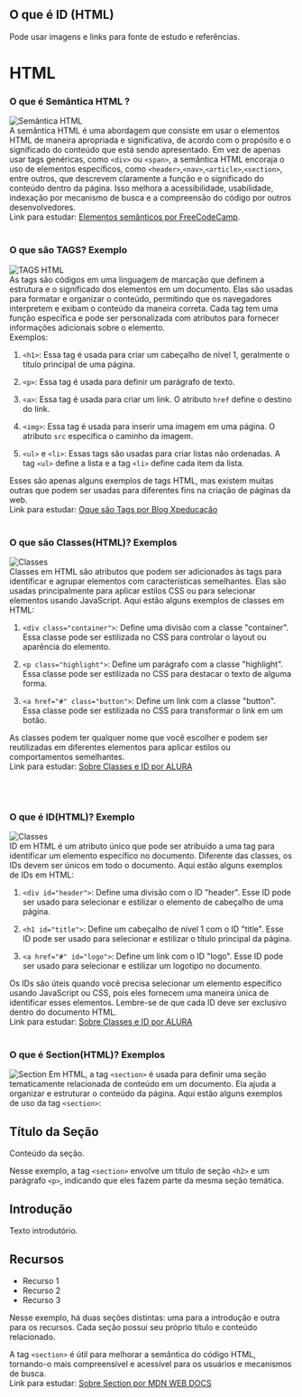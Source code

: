 <h2>O que é ID (HTML)</h2>


Pode usar imagens e links para fonte de estudo e referências.

# HTML

### O que é Semântica HTML ?
![Semântica HTML](https://blog.ida.cl/wp-content/uploads/sites/5/2019/04/Estructura_semantica-655x470.png)<br>
A semântica HTML é uma abordagem que consiste em usar o elementos HTML de maneira apropriada e significativa, de acordo com o propósito e o significado do conteúdo que está sendo apresentado. Em vez de apenas usar tags genéricas, como `<div>` ou `<span>`, a semântica HTML encoraja o uso de elementos específicos, como `<header>`,`<nav>`,`<article>`,`<section>`, entre outros, que descrevem claramente a função e o significado do conteúdo dentro da página. Isso melhora a acessibilidade, usabilidade, indexação por mecanismo de busca e a compreensão do código por outros desenvolvedores.
<br>
Link para estudar: <a href="https://www.freecodecamp.org/portuguese/news/elementos-semanticos-do-html5-explicados/">Elementos semânticos por FreeCodeCamp</a>.
<br><br>
### O que são TAGS? Exemplo
![TAGS HTML](https://miro.medium.com/v2/resize:fit:600/1*tz9s1yyxCrBOHJDzwiNk6A.jpeg)<br>
As tags são códigos em uma linguagem de marcação que definem a estrutura e o significado dos elementos em um documento. Elas são usadas para formatar e organizar o conteúdo, permitindo que os navegadores interpretem e exibam o conteúdo da maneira correta. Cada tag tem uma função específica e pode ser personalizada com atributos para fornecer informações adicionais sobre o elemento.
<br>
Exemplos:
1. `<h1>`: Essa tag é usada para criar um cabeçalho de nível 1, geralmente o título principal de uma página.

2. `<p>`: Essa tag é usada para definir um parágrafo de texto.

3. `<a>`: Essa tag é usada para criar um link. O atributo `href` define o destino do link.

4. `<img>`: Essa tag é usada para inserir uma imagem em uma página. O atributo `src` especifica o caminho da imagem.

5. `<ul>` e `<li>`: Essas tags são usadas para criar listas não ordenadas. A tag `<ul>` define a lista e a tag `<li>` define cada item da lista.

Esses são apenas alguns exemplos de tags HTML, mas existem muitas outras que podem ser usadas para diferentes fins na criação de páginas da web.
<br>
Link para estudar: <a href="https://blog.xpeducacao.com.br/tags-html/"> Oque são Tags por Blog Xpeducação</a>
<br><br>

### O que são Classes(HTML)? Exemplos
![Classes](https://makersaid.com/wp-content/uploads/2022/08/how-to-name-html-ids-and-classes.jpg)<br>
Classes em HTML são atributos que podem ser adicionados às tags para identificar e agrupar elementos com características semelhantes. Elas são usadas principalmente para aplicar estilos CSS ou para selecionar elementos usando JavaScript. Aqui estão alguns exemplos de classes em HTML:

1. `<div class="container">`: Define uma divisão com a classe "container". Essa classe pode ser estilizada no CSS para controlar o layout ou aparência do elemento.

2. `<p class="highlight">`: Define um parágrafo com a classe "highlight". Essa classe pode ser estilizada no CSS para destacar o texto de alguma forma.

3. `<a href="#" class="button">`: Define um link com a classe "button". Essa classe pode ser estilizada no CSS para transformar o link em um botão.

As classes podem ter qualquer nome que você escolher e podem ser reutilizadas em diferentes elementos para aplicar estilos ou comportamentos semelhantes.
<br>
Link para estudar: <a href="https://www.alura.com.br/artigos/qual-diferenca-entre-id-e-class?utm_term=&utm_campaign=%5BSearch%5D+%5BPerformance%5D+-+Dynamic+Search+Ads+-+Artigos+e+Conte%C3%BAdos&utm_source=adwords&utm_medium=ppc&hsa_acc=7964138385&hsa_cam=11384329873&hsa_grp=111087461203&hsa_ad=662261334153&hsa_src=g&hsa_tgt=aud-539280195484:dsa-843358956400&hsa_kw=&hsa_mt=&hsa_net=adwords&hsa_ver=3&gclid=Cj0KCQjwuNemBhCBARIsADp74QQlXlQ6SDeRFhjKn2exaBTZW5hnHWw8Kfll1Y9NivD5t8XbOw8thrgaAobMEALw_wcB"> Sobre Classes e ID por ALURA</a>

<br><br>

### O que é ID(HTML)? Exemplo
![Classes](https://makersaid.com/wp-content/uploads/2022/08/how-to-name-html-ids-and-classes.jpg)<br>
ID em HTML é um atributo único que pode ser atribuído a uma tag para identificar um elemento específico no documento. Diferente das classes, os IDs devem ser únicos em todo o documento. Aqui estão alguns exemplos de IDs em HTML:

1. `<div id="header">`: Define uma divisão com o ID "header". Esse ID pode ser usado para selecionar e estilizar o elemento de cabeçalho de uma página.

2. `<h1 id="title">`: Define um cabeçalho de nível 1 com o ID "title". Esse ID pode ser usado para selecionar e estilizar o título principal da página.

3. `<a href="#" id="logo">`: Define um link com o ID "logo". Esse ID pode ser usado para selecionar e estilizar um logotipo no documento.

Os IDs são úteis quando você precisa selecionar um elemento específico usando JavaScript ou CSS, pois eles fornecem uma maneira única de identificar esses elementos. Lembre-se de que cada ID deve ser exclusivo dentro do documento HTML.
<br>
Link para estudar: <a href="https://www.alura.com.br/artigos/qual-diferenca-entre-id-e-class?utm_term=&utm_campaign=%5BSearch%5D+%5BPerformance%5D+-+Dynamic+Search+Ads+-+Artigos+e+Conte%C3%BAdos&utm_source=adwords&utm_medium=ppc&hsa_acc=7964138385&hsa_cam=11384329873&hsa_grp=111087461203&hsa_ad=662261334153&hsa_src=g&hsa_tgt=aud-539280195484:dsa-843358956400&hsa_kw=&hsa_mt=&hsa_net=adwords&hsa_ver=3&gclid=Cj0KCQjwuNemBhCBARIsADp74QQlXlQ6SDeRFhjKn2exaBTZW5hnHWw8Kfll1Y9NivD5t8XbOw8thrgaAobMEALw_wcB"> Sobre Classes e ID por ALURA</a>
<br><br>

### O que é Section(HTML)? Exemplos
![Section](https://encrypted-tbn0.gstatic.com/images?q=tbn:ANd9GcSRsAlcNM83wH5zegxtd9JSQGNudjl3EV3BJw&usqp=CAU)
Em HTML, a tag `<section>` é usada para definir uma seção tematicamente relacionada de conteúdo em um documento. Ela ajuda a organizar e estruturar o conteúdo da página. Aqui estão alguns exemplos de uso da tag `<section>`:

<section>
  <h2>Título da Seção</h2>
  <p>Conteúdo da seção.</p>
</section>


Nesse exemplo, a tag `<section>` envolve um título de seção `<h2>` e um parágrafo `<p>`, indicando que eles fazem parte da mesma seção temática.

<section>
  <h2>Introdução</h2>
  <p>Texto introdutório.</p>
</section>

<section>
  <h2>Recursos</h2>
  <ul>
    <li>Recurso 1</li>
    <li>Recurso 2</li>
    <li>Recurso 3</li>
  </ul>
</section>


Nesse exemplo, há duas seções distintas: uma para a introdução e outra para os recursos. Cada seção possui seu próprio título e conteúdo relacionado.

A tag `<section>` é útil para melhorar a semântica do código HTML, tornando-o mais compreensível e acessível para os usuários e mecanismos de busca.
<br>
Link para estudar: <a href="https://developer.mozilla.org/pt-BR/docs/Web/HTML/Element/section">Sobre Section por MDN WEB DOCS
